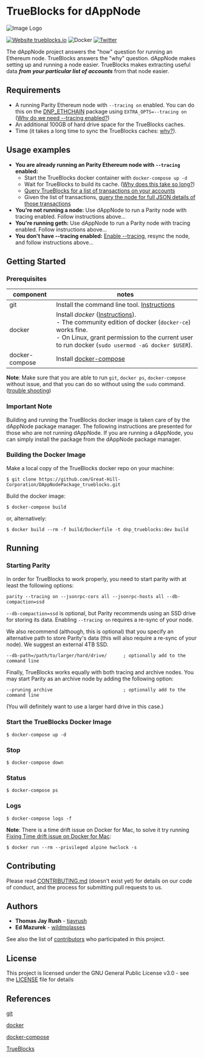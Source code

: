 # TrueBlocks for dAppNode

![Image Logo](https://avatars1.githubusercontent.com/u/19167586?s=200&v=4)

[![Website trueblocks.io](https://img.shields.io/badge/Website-quickblocks.io-brightgreen.svg)](https://quickblocks.io/)
![Docker](https://img.shields.io/badge/trueblocks-docker-blue.svg)
[![Twitter](https://img.shields.io/twitter/follow/espadrine.svg?style=social&label=Twitter)](https://twitter.com/quickblocks?lang=es)

The dAppNode project answers the "how" question for running an Ethereum node. TrueBlocks answers the "why" question. dAppNode makes setting up and running a node easier. TrueBlocks makes extracting useful data ***from your particular list of accounts*** from that node easier.

## Requirements

- A running Parity Ethereum node with `--tracing on` enabled. You can do this on the  [DNP_ETHCHAIN](https://github.com/dappnode/DNP_ETHCHAIN) package using `EXTRA_OPTS=--tracing on` ([Why do we need --tracing enabled?]())
- An additional 100GB of hard drive space for the TrueBlocks caches.
- Time (it takes a long time to sync the TrueBlocks caches: [why?]()).

## Usage examples

- **You are already running an Parity Ethereum node with `--tracing` enabled:**
    - Start the TrueBlocks docker container with `docker-compose up -d`
    - Wait for TrueBlocks to build its cache. ([Why does this take so long?](wiki/why-is-trueblocks-so-slow))
    - [Query TrueBlocks for a list of transactions on your accounts](wiki/tutorial-querying-for-lists-of-transactions-per-account)
    - Given the list of transactions, [query the node for full JSON details of those transactions](wiki/tutorial-querying-for-lists-of-transactions-per-account)
- **You're not running a node:** Use dAppNode to run a Parity node with tracing enabled. Follow instructions above...
- **You're running geth:** Use dAppNode to run a Parity node with tracing enabled. Follow instructions above...
- **You don't have --tracing enabled:** [Enable --tracing](wiki/enabling-tracing-on-a-dAppNode), resync the node, and follow instructions above...

## Getting Started

### Prerequisites

| component | notes |
|-----------|-------|
| git       | Install the command line tool. [Instructions](https://git-scm.com/book/en/v2/Getting-Started-Installing-Git)|
| docker    | Install *docker* ([Instructions](https://docs.docker.com/engine/installation)).<br>- The community edition of docker (`docker-ce`) works fine.<br>- On Linux, grant permission to the current user to run docker (`sudo usermod -aG docker $USER`). |
| docker-compose | Install [docker-compose](https://docs.docker.com/compose/install) |

**Note**: Make sure that you are able to run `git`, `docker ps`, `docker-compose` without issue, and that you can do so without using the `sudo` command. ([trouble shooting]())

### Important Note

Building and running the TrueBlocks docker image is taken care of by the dAppNode package manager. The following instructions are presented for those who are not running dAppNode. If you are running a dAppNode, you can simply install the package from the dAppNode package manager.

### Building the Docker Image

Make a local copy of the TrueBlocks docker repo on your machine:

```
$ git clone https://github.com/Great-Hill-Corporation/DAppNodePackage_trueblocks.git
```

Build the docker image:

```
$ docker-compose build
```
or, alternatively:

```
$ docker build --rm -f build/Dockerfile -t dnp_trueblocks:dev build 
```

## Running
### Starting Parity
In order for TrueBlocks to work properly, you need to start parity with at least the following options:

```
parity --tracing on --jsonrpc-cors all --jsonrpc-hosts all --db-compaction=ssd 
```

`--db-compaction=ssd` is optional, but Parity recommends using an SSD drive for storing its data. Enabling `--tracing on` requires a re-sync of your node.

We also recommend (although, this is optional) that you specify an alternative path to store Parity's data (this will also require a re-sync of your node). We suggest an external 4TB SSD.

```
--db-path=/path/to/larger/hard/drive/      ; optionally add to the command line
```

Finally, TrueBlocks works equally with both tracing and archive nodes. You may start Parity as an archive node by adding the following option:

```
--pruning archive                          ; optionally add to the command line
```

(You will definitely want to use a larger hard drive in this case.)

### Start the TrueBlocks Docker Image
```
$ docker-compose up -d
```

### Stop
```
$ docker-compose down
```

### Status
```
$ docker-compose ps
```

### Logs
```
$ docker-compose logs -f
```

**Note**: 
There is a time drift issue on Docker for Mac, to solve it try running [Fixing Time drift issue on Docker for Mac](https://blog.shameerc.com/2017/03/quick-tip-fixing-time-drift-issue-on-docker-for-mac):

```
$ docker run --rm --privileged alpine hwclock -s
```

## Contributing

Please read [CONTRIBUTING.md](#) (doesn't exist yet) for details on our code of conduct, and the process for submitting pull requests to us.

## Authors

* **Thomas Jay Rush** - [tjayrush](https://github.com/tjayrush)
* **Ed Mazurek** - [wildmolasses](https://github.com/wildmolasses)

See also the list of [contributors](https://github.com/wildmolasses/DAppNodePackage_trueblocks/contributors) who participated in this project.

## License

This project is licensed under the GNU General Public License v3.0 - see the [LICENSE](LICENSE) file for details

## References

[git](https://git-scm.com/)

[docker](https://www.docker.com/)

[docker-compose](https://docs.docker.com/compose/)

[TrueBlocks](https://www.quickblocks.io/)
